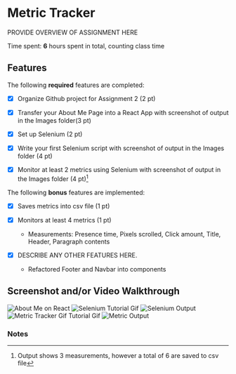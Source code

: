 
# Metric Tracker

PROVIDE OVERVIEW OF ASSIGNMENT HERE

Time spent: **6** hours spent in total, counting class time

## Features

The following **required** features are completed:

- [X] Organize Github project for Assignment 2 (2 pt)
- [X] Transfer your About Me Page into a React App with screenshot of output in the Images folder(3 pt)
- [X] Set up Selenium (2 pt)
- [X] Write your first Selenium script with screenshot of output in the Images folder (4 pt)
- [X] Monitor at least 2 metrics using Selenium with screenshot of output in the Images folder (4 pt)[^1]


The following **bonus** features are implemented:

- [X] Saves metrics into csv file (1 pt)
- [X] Monitors at least 4 metrics (1 pt)
    - Measurements: Presence time, Pixels scrolled, Click amount, Title, Header, Paragraph contents

- [X] DESCRIBE ANY OTHER FEATURES HERE.
    - Refactored Footer and Navbar into components

## Screenshot and/or Video Walkthrough
![About Me on React](https://github.com/elijahlarios/Platform-Computing/blob/master/react.png)
![Selenium Tutorial Gif](https://github.com/elijahlarios/Platform-Computing/blob/master/selenium.gif)
![Selenium Output](https://github.com/elijahlarios/Platform-Computing/blob/master/selenium.png)
![Metric Tracker Gif Tutorial Gif](https://github.com/winnie1312/grab/blob/master/metric.gif)
![Metric Output](https://github.com/elijahlarios/Platform-Computing/blob/master/metric.png)


### Notes

[^1]: Output shows 3 measurements, however a total of 6 are saved to csv file

